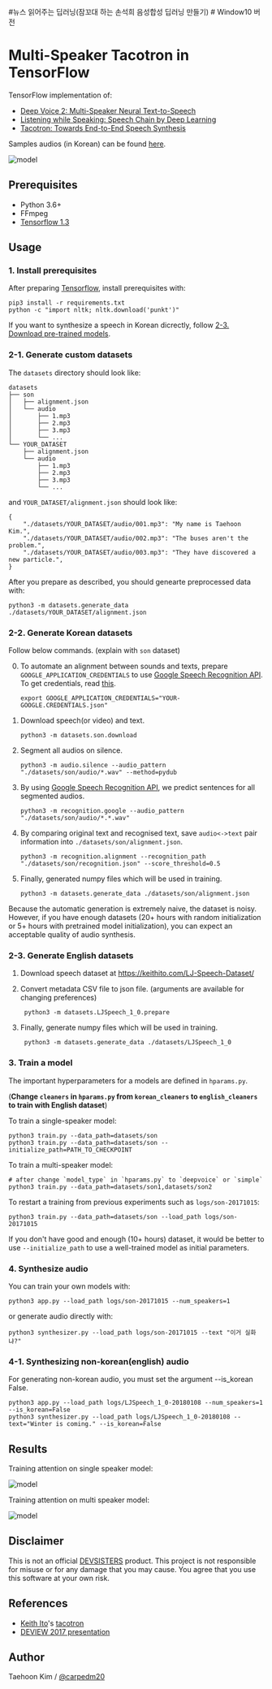 #뉴스 읽어주는 딥러닝(잠꼬대 하는 손석희 음성합성 딥러닝 만들기) # Window10 버전 







# Multi-Speaker Tacotron in TensorFlow

TensorFlow implementation of:

- [Deep Voice 2: Multi-Speaker Neural Text-to-Speech](https://arxiv.org/abs/1705.08947)
- [Listening while Speaking: Speech Chain by Deep Learning](https://arxiv.org/abs/1707.04879)
- [Tacotron: Towards End-to-End Speech Synthesis](https://arxiv.org/abs/1703.10135)

Samples audios (in Korean) can be found [here](http://carpedm20.github.io/tacotron/en.html).

![model](./assets/model.png)


## Prerequisites

- Python 3.6+
- FFmpeg
- [Tensorflow 1.3](https://www.tensorflow.org/install/)


## Usage

### 1. Install prerequisites

After preparing [Tensorflow](https://www.tensorflow.org/install/), install prerequisites with:

    pip3 install -r requirements.txt
    python -c "import nltk; nltk.download('punkt')"

If you want to synthesize a speech in Korean dicrectly, follow [2-3. Download pre-trained models](#2-3-download-pre-trained-models).


### 2-1. Generate custom datasets

The `datasets` directory should look like:

    datasets
    ├── son
    │   ├── alignment.json
    │   └── audio
    │       ├── 1.mp3
    │       ├── 2.mp3
    │       ├── 3.mp3
    │       └── ...
    └── YOUR_DATASET
        ├── alignment.json
        └── audio
            ├── 1.mp3
            ├── 2.mp3
            ├── 3.mp3
            └── ...

and `YOUR_DATASET/alignment.json` should look like:

    {
        "./datasets/YOUR_DATASET/audio/001.mp3": "My name is Taehoon Kim.",
        "./datasets/YOUR_DATASET/audio/002.mp3": "The buses aren't the problem.",
        "./datasets/YOUR_DATASET/audio/003.mp3": "They have discovered a new particle.",
    }

After you prepare as described, you should genearte preprocessed data with:

    python3 -m datasets.generate_data ./datasets/YOUR_DATASET/alignment.json


### 2-2. Generate Korean datasets

Follow below commands. (explain with `son` dataset)

0. To automate an alignment between sounds and texts, prepare `GOOGLE_APPLICATION_CREDENTIALS` to use [Google Speech Recognition API](https://cloud.google.com/speech/). To get credentials, read [this](https://developers.google.com/identity/protocols/application-default-credentials).

       export GOOGLE_APPLICATION_CREDENTIALS="YOUR-GOOGLE.CREDENTIALS.json"

1. Download speech(or video) and text.

       python3 -m datasets.son.download

2. Segment all audios on silence.

       python3 -m audio.silence --audio_pattern "./datasets/son/audio/*.wav" --method=pydub

3. By using [Google Speech Recognition API](https://cloud.google.com/speech/), we predict sentences for all segmented audios.

       python3 -m recognition.google --audio_pattern "./datasets/son/audio/*.*.wav"

4. By comparing original text and recognised text, save `audio<->text` pair information into `./datasets/son/alignment.json`.

       python3 -m recognition.alignment --recognition_path "./datasets/son/recognition.json" --score_threshold=0.5

5. Finally, generated numpy files which will be used in training.

       python3 -m datasets.generate_data ./datasets/son/alignment.json

Because the automatic generation is extremely naive, the dataset is noisy. However, if you have enough datasets (20+ hours with random initialization or 5+ hours with pretrained model initialization), you can expect an acceptable quality of audio synthesis.

### 2-3. Generate English datasets

1. Download speech dataset at https://keithito.com/LJ-Speech-Dataset/

2. Convert metadata CSV file to json file. (arguments are available for changing preferences)
		
		python3 -m datasets.LJSpeech_1_0.prepare

3. Finally, generate numpy files which will be used in training.
		
		python3 -m datasets.generate_data ./datasets/LJSpeech_1_0
		

### 3. Train a model

The important hyperparameters for a models are defined in `hparams.py`.

(**Change `cleaners` in `hparams.py` from `korean_cleaners` to `english_cleaners` to train with English dataset**)

To train a single-speaker model:

    python3 train.py --data_path=datasets/son
    python3 train.py --data_path=datasets/son --initialize_path=PATH_TO_CHECKPOINT

To train a multi-speaker model:

    # after change `model_type` in `hparams.py` to `deepvoice` or `simple`
    python3 train.py --data_path=datasets/son1,datasets/son2

To restart a training from previous experiments such as `logs/son-20171015`:

    python3 train.py --data_path=datasets/son --load_path logs/son-20171015

If you don't have good and enough (10+ hours) dataset, it would be better to use `--initialize_path` to use a well-trained model as initial parameters.


### 4. Synthesize audio

You can train your own models with:

    python3 app.py --load_path logs/son-20171015 --num_speakers=1

or generate audio directly with:

    python3 synthesizer.py --load_path logs/son-20171015 --text "이거 실화냐?"
	
### 4-1. Synthesizing non-korean(english) audio

For generating non-korean audio, you must set the argument --is_korean False.
		
	python3 app.py --load_path logs/LJSpeech_1_0-20180108 --num_speakers=1 --is_korean=False
	python3 synthesizer.py --load_path logs/LJSpeech_1_0-20180108 --text="Winter is coming." --is_korean=False

## Results

Training attention on single speaker model:

![model](./assets/attention_single_speaker.gif)

Training attention on multi speaker model:

![model](./assets/attention_multi_speaker.gif)


## Disclaimer

This is not an official [DEVSISTERS](http://devsisters.com/) product. This project is not responsible for misuse or for any damage that you may cause. You agree that you use this software at your own risk.


## References

- [Keith Ito](https://github.com/keithito)'s [tacotron](https://github.com/keithito/tacotron)
- [DEVIEW 2017 presentation](https://www.slideshare.net/carpedm20/deview-2017-80824162)


## Author

Taehoon Kim / [@carpedm20](http://carpedm20.github.io/)
